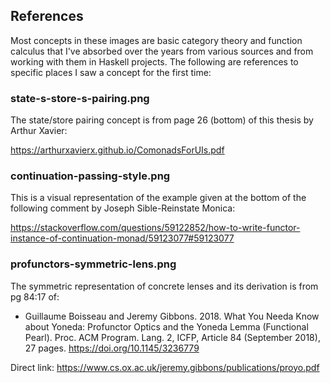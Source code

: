 ## References

Most concepts in these images are basic category theory and function calculus that I've absorbed over the years from various sources and from working with them in Haskell projects. The following are references to specific places I saw a concept for the first time:


### state-s-store-s-pairing.png

The state/store pairing concept is from page 26 (bottom) of this thesis by Arthur Xavier:

https://arthurxavierx.github.io/ComonadsForUIs.pdf


### continuation-passing-style.png

This is a visual representation of the example given at the bottom of the following comment by Joseph Sible-Reinstate Monica:

https://stackoverflow.com/questions/59122852/how-to-write-functor-instance-of-continuation-monad/59123077#59123077


### profunctors-symmetric-lens.png

The symmetric representation of concrete lenses and its derivation is from pg 84:17 of:

* Guillaume Boisseau and Jeremy Gibbons. 2018. What You Needa Know about Yoneda: Profunctor Optics and the Yoneda Lemma (Functional Pearl). Proc. ACM Program. Lang. 2, ICFP, Article 84 (September 2018), 27 pages.  https://doi.org/10.1145/3236779

Direct link: https://www.cs.ox.ac.uk/jeremy.gibbons/publications/proyo.pdf


